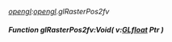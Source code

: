 _[opengl](../../modules/opengl/opengl-module.md):[opengl](../../modules/opengl/opengl-module.md).glRasterPos2fv_
##### Function glRasterPos2fv:Void( v:[GLfloat](../../modules/opengl/opengl-glfloat.md) Ptr )
